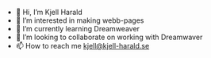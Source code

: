 - 👋 Hi, I’m Kjell Harald
- 👀 I’m interested in making webb-pages
- 🌱 I’m currently learning Dreamweaver
- 💞️ I’m looking to collaborate on working with Dreamwaver
- 📫 How to reach me kjell@kjell-harald.se

<!---
haraldkjell/haraldkjell is a ✨ special ✨ repository because its `README.md` (this file) appears on your GitHub profile.
You can click the Preview link to take a look at your changes.
--->
